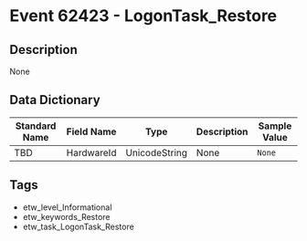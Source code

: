 # Event 62423 - LogonTask_Restore

## Description
None

## Data Dictionary
|Standard Name|Field Name|Type|Description|Sample Value|
|---|---|---|---|---|
|TBD|HardwareId|UnicodeString|None|`None`|

## Tags
* etw_level_Informational
* etw_keywords_Restore
* etw_task_LogonTask_Restore